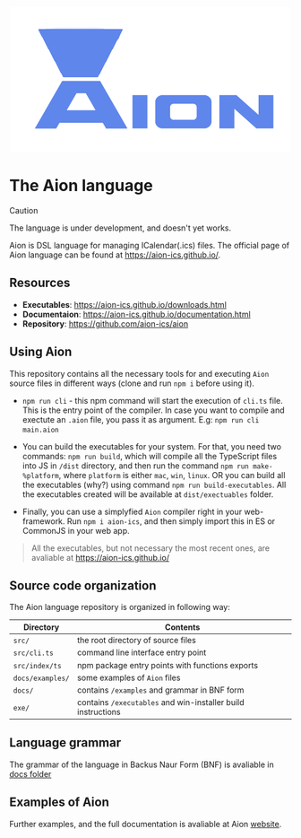 <p align="center">
  <img src="docs/img/huge_logo.png" alt="Logo">
</p>

# The Aion language

> [!CAUTION]
> The language is under development, and doesn't yet works.


Aion is DSL language for managing ICalendar(.ics) files. The official page of Aion language can be found at https://aion-ics.github.io/. 

## Resources

- **Executables**: https://aion-ics.github.io/downloads.html
- **Documentaion**: https://aion-ics.github.io/documentation.html 
- **Repository**: https://github.com/aion-ics/aion
## Using Aion

This repository contains all the necessary tools for and executing `Aion` source files in different ways (clone and run `npm i` before using it).

- `npm run cli` - this npm command will start the execution of `cli.ts` file. This is the entry point of the compiler. In case you want to compile and exectute an `.aion` file, you pass it as argument. E.g: `npm run cli main.aion`

- You can build the executables for your system. For that, you need two commands: `npm run build`, which will compile all the TypeScript files into JS in `/dist` directory, and then run the command `npm run make-%platform`, where `platform` is either `mac`, `win`, `linux`. OR you can build all the executables (why?) using command `npm run build-executables`. All the executables created will be available at `dist/exectuables` folder.

- Finally, you can use a simplyfied `Aion` compiler right in your web-framework. Run `npm i aion-ics`, and then simply import this in ES or CommonJS in your web app. 

> All the executables, but not necessary the most recent ones, are avaliable at https://aion-ics.github.io/ 

## Source code organization

The Aion language repository is organized in following way:


| Directory         | Contents                                                           |
| -                 | -                                                                  |
| `src/`           | the root directory of source files |
| `src/cli.ts`            | command line interface entry point                         |
| `src/index/ts`        | npm package entry points with functions exports                                           |
| `docs/examples/`        | some examples of `Aion` files                                      |
| `docs/`            | contains `/examples` and grammar in BNF form                                             |
| `exe/`            | contains `/executables` and win-installer build instructions                                            |


## Language grammar

The grammar of the language in Backus Naur Form (BNF) is avaliable in [docs folder](docs\grammar_BNF.md)

## Examples of Aion 

Further examples, and the full documentation is avaliable at Aion [website](https://aion-ics.github.io/). 